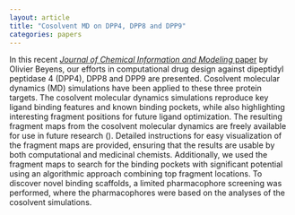 ```yaml
---
layout: article
title: "Cosolvent MD on DPP4, DPP8 and DPP9"
categories: papers
---
```


In this recent <a href="/assets/papers/ob-cosolvent-dpp.dpf" download><i>Journal of Chemical Information and Modeling</i> paper</a> by Olivier Beyens, our efforts in computational drug design against dipeptidyl peptidase 4 (DPP4), DPP8 and DPP9 are presented. Cosolvent molecular dynamics (MD) simulations have been applied to these three protein targets. The cosolvent molecular dynamics simulations reproduce key ligand binding features and known binding pockets, while also highlighting interesting fragment positions for future ligand optimization. The resulting fragment maps from the cosolvent molecular dynamics are freely available for use in future research (<a href="https://github.com/UAMC-Olivier/DPP489_cosolvent_MD/"></a>). Detailed instructions for easy visualization of the fragment maps are provided, ensuring that the results are usable by both computational and medicinal chemists. Additionally, we used the fragment maps to search for the binding pockets with significant potential using an algorithmic approach combining top fragment locations. To discover novel binding scaffolds, a limited pharmacophore screening was performed, where the pharmacophores were based on the analyses of the cosolvent simulations.
